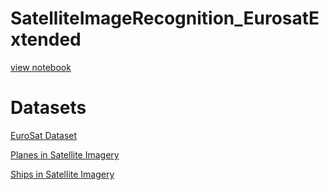 # SatelliteImageRecognition_EurosatExtended
 [view notebook](https://nbviewer.jupyter.org/github/RedaElmar/SatelliteImageRecognition_EurosatExtended/blob/main/projet-image-processing.ipynb)
# Datasets
[EuroSat Dataset](https://www.kaggle.com/apollo2506/eurosat-dataset)

[Planes in Satellite Imagery](https://www.kaggle.com/rhammell/planesnet)

[Ships in Satellite Imagery](https://www.kaggle.com/rhammell/ships-in-satellite-imagery)
